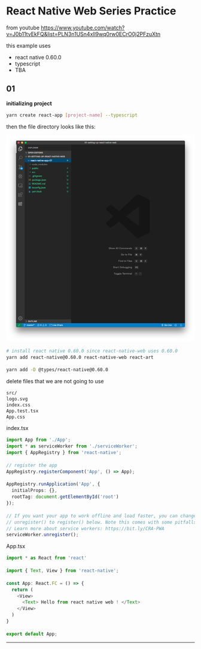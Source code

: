 # React Native Web Series Practice

from youtube https://www.youtube.com/watch?v=J0b11tvEkFQ&list=PLN3n1USn4xll9wq0rw0ECrO0j2PFzuXtn

this example uses

- react native 0.60.0
- typescript
- TBA

## 01 

**initializing project**

```bash
yarn create react-app [project-name] --typescript
```

then the file directory looks like this:

![img01](./assets/01.png)


```bash
# install react native 0.60.0 since react-native-web uses 0.60.0
yarn add react-native@0.60.0 react-native-web react-art

yarn add -D @types/react-native@0.60.0
```

delete files that we are not going to use

```
src/
logo.svg
index.css
App.test.tsx
App.css
```

index.tsx

```typescript
import App from './App';
import * as serviceWorker from './serviceWorker';
import { AppRegistry } from 'react-native';

// register the app
AppRegistry.registerComponent('App', () => App);

AppRegistry.runApplication('App', {
  initialProps: {},
  rootTag: document.getElementById('root')
});

// If you want your app to work offline and load faster, you can change
// unregister() to register() below. Note this comes with some pitfalls.
// Learn more about service workers: https://bit.ly/CRA-PWA
serviceWorker.unregister();
```

App.tsx

```typescript
import * as React from 'react'

import { Text, View } from 'react-native';

const App: React.FC = () => {
  return (
    <View>
      <Text> Hello from react native web ! </Text>
    </View>
  )
}

export default App;
```

---
